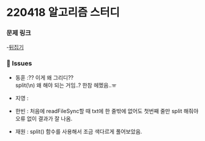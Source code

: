 # 220418 알고리즘 스터디

### 문제 링크

-[뒤집기](https://www.acmicpc.net/problem/1439)

### 👾 Issues

- 동훈 :?? 이게 왜 그리디??  
   split(\n) 왜 해야 되는 거임..? 한참 헤멨음..ㅠ

- 지영 :

- 한빈 : 처음에 readFileSync할 때 txt에 한 줄밖에 없어도 첫번째 줄만 split 해줘야 오류 없이 결과가 잘 나옴.

- 재원 : split() 함수를 사용해서 조금 색다르게 풀어보았음.
